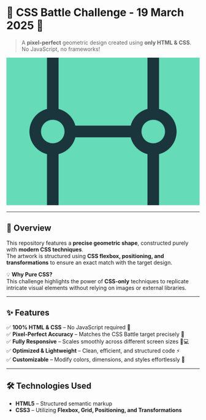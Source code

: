 # 🔲 CSS Battle Challenge - 19 March 2025 🎯  

> A **pixel-perfect** geometric design created using **only HTML & CSS**. No JavaScript, no frameworks!  

![CSS Battle Preview](preview.png)  

---  

## 🎨 Overview  
This repository features a **precise geometric shape**, constructed purely with **modern CSS techniques**.  
The artwork is structured using **CSS flexbox, positioning, and transformations** to ensure an exact match with the target design.  

💡 **Why Pure CSS?**  
This challenge highlights the power of **CSS-only** techniques to replicate intricate visual elements without relying on images or external libraries.  

---  

## ✨ Features  
✅ **100% HTML & CSS** – No JavaScript required 🚀  
✅ **Pixel-Perfect Accuracy** – Matches the CSS Battle target precisely 🎯  
✅ **Fully Responsive** – Scales smoothly across different screen sizes 📱💻  
✅ **Optimized & Lightweight** – Clean, efficient, and structured code ⚡  
✅ **Customizable** – Modify colors, dimensions, and styles effortlessly 🎨  

---  

## 🛠️ Technologies Used  
- **HTML5** – Structured semantic markup  
- **CSS3** – Utilizing **Flexbox, Grid, Positioning, and Transformations**
